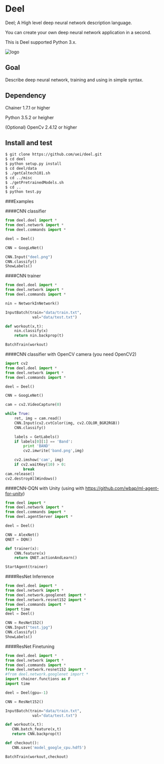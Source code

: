 # Deel
Deel; A High level deep neural network description language.

You can create your own deep neural network application in a second.

This is Deel supported Python 3.x.

![logo](deel.png)


## Goal
Describe deep neural network, training and using in simple syntax.

## Dependency

Chainer 1.7.1 or higher

Python 3.5.2 or heigher

(Optional) OpenCv 2.4.12 or higher

## Install and test

```sh
$ git clone https://github.com/uei/deel.git
$ cd deel
$ python setup.py install
$ cd deel/data
$ ./getCaltech101.sh
$ cd ../misc
$ ./getPretrainedModels.sh
$ cd ..
$ python test.py
```

###Examples

####CNN classifier 
```python
from deel.deel import *
from deel.network import *
from deel.commands import *

deel = Deel()

CNN = GoogLeNet()

CNN.Input("deel.png")
CNN.classify()
ShowLabels()

```

####CNN trainer 
```python
from deel.deel import *
from deel.network import *
from deel.commands import *

nin = NetworkInNetwork()

InputBatch(train="data/train.txt",
			val="data/test.txt")

def workout(x,t):
	nin.classify(x)	
	return nin.backprop(t)

BatchTrain(workout)
```

####CNN classifier with OpenCV camera (you need OpenCV2) 
```python
import cv2 
from deel.deel import *
from deel.network import *
from deel.commands import *

deel = Deel()

CNN = GoogLeNet()

cam = cv2.VideoCapture(0)  

while True:
	ret, img = cam.read()  
	CNN.Input(cv2.cvtColor(img, cv2.COLOR_BGR2RGB))
	CNN.classify()

	labels = GetLabels()
	if labels[0][1] == 'Band':
		print 'BAND'
		cv2.imwrite('band.png',img)

	cv2.imshow('cam', img)
	if cv2.waitKey(10) > 0:
		break
cam.release()
cv2.destroyAllWindows()

```



####CNN-DQN with Unity (using with https://github.com/wbap/ml-agent-for-unity)
```python
from deel import *
from deel.network import *
from deel.commands import *
from deel.agentServer import *

deel = Deel()

CNN = AlexNet()
QNET = DQN()

def trainer(x):
	CNN.feature(x)
	return QNET.actionAndLearn()

StartAgent(trainer)
```


####ResNet Inferrence
```python
from deel.deel import *
from deel.network import *
from deel.network.googlenet import *
from deel.network.resnet152 import *
from deel.commands import *
import time
deel = Deel()

CNN = ResNet152()
CNN.Input("test.jpg")
CNN.classify()
ShowLabels()

```

####ResNet Finetuning
```python
from deel.deel import *
from deel.network import *
from deel.commands import *
from deel.network.resnet152 import *
#from deel.network.googlenet import *
import chainer.functions as F
import time

deel = Deel(gpu=-1)

CNN = ResNet152()

InputBatch(train="data/train.txt",
            val="data/test.txt")

def workout(x,t):
   CNN.batch_feature(x,t) 
   return CNN.backprop(t)

def checkout():
   CNN.save('model_google_cpu.hdf5')

BatchTrain(workout,checkout)
```
